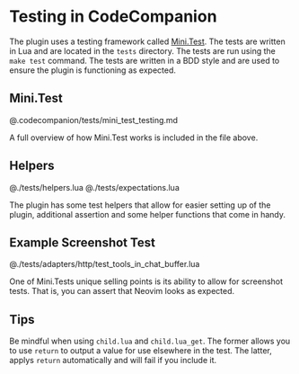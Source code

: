 # Testing in CodeCompanion

The plugin uses a testing framework called [Mini.Test](https://github.com/nvim-mini/mini.test). The tests are written in Lua and are located in the `tests` directory. The tests are run using the `make test` command. The tests are written in a BDD style and are used to ensure the plugin is functioning as expected.

## Mini.Test

@.codecompanion/tests/mini_test_testing.md

A full overview of how Mini.Test works is included in the file above.

## Helpers

@./tests/helpers.lua
@./tests/expectations.lua

The plugin has some test helpers that allow for easier setting up of the plugin, additional assertion and some helper functions that come in handy.

## Example Screenshot Test

@./tests/adapters/http/test_tools_in_chat_buffer.lua

One of Mini.Tests unique selling points is its ability to allow for screenshot tests. That is, you can assert that Neovim looks as expected.

## Tips

Be mindful when using `child.lua` and `child.lua_get`. The former allows you to use `return` to output a value for use elsewhere in the test. The latter, applys `return` automatically and will fail if you include it.

